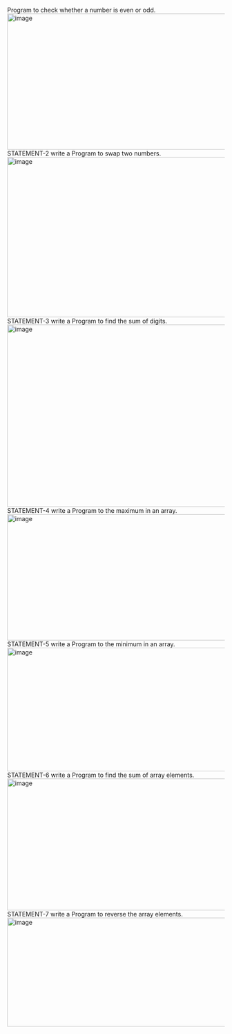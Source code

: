 Program to check whether a number is even or odd.
<img width="1483" height="315" alt="image" src="https://github.com/user-attachments/assets/0bf632b4-1156-4fd9-b857-21103b5a78e5" />
STATEMENT-2
write a Program to swap two numbers.
<img width="1386" height="371" alt="image" src="https://github.com/user-attachments/assets/255a780f-fed7-4a09-aaae-5caadee878e8" />
STATEMENT-3
write a Program to find the sum of digits.
<img width="1333" height="422" alt="image" src="https://github.com/user-attachments/assets/e59952ac-85ab-43b3-9dd0-6904df9a5dbf" />
STATEMENT-4
write a Program to the maximum in an array.
<img width="1268" height="292" alt="image" src="https://github.com/user-attachments/assets/a1a9d0b8-e92c-4e18-af40-2f41c58f073a" />
STATEMENT-5
write a Program to the minimum in an array.
<img width="1481" height="286" alt="image" src="https://github.com/user-attachments/assets/f0e76c5e-f584-46ec-88ed-9f32f4b3031a" />
STATEMENT-6
write a Program to find the sum of array elements.
<img width="1275" height="305" alt="image" src="https://github.com/user-attachments/assets/3a07a7b6-f400-460c-adde-612bf204763f" />
STATEMENT-7
write a Program to reverse the array elements.
<img width="1475" height="252" alt="image" src="https://github.com/user-attachments/assets/0e62235a-e791-44fd-9bee-a702f4259a21" />

 
 
